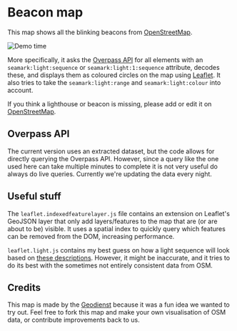 # Beacon map
This map shows all the blinking beacons from [OpenStreetMap](https://www.openstreetmap.org/).

![Demo time](https://geodienst.github.io/lighthousemap/demo.gif)

More specifically, it asks the [Overpass API](https://www.overpass-api.de) for all elements with an `seamark:light:sequence` or `seamark:light:1:sequence` attribute, decodes these, and displays them as coloured circles on the map using [Leaflet](https://leafletjs.com). It also tries to take the `seamark:light:range` and `seamark:light:colour` into account.

If you think a lighthouse or beacon is missing, please add or edit it on [OpenStreetMap](https://www.openstreetmap.org/). 

## Overpass API
The current version uses an extracted dataset, but the code allows for directly querying the Overpass API. However, since a query like the one used here can take multiple minutes to complete it is not very useful do always do live queries. Currently we're updating the data every night.

## Useful stuff
The `leaflet.indexedfeaturelayer.js` file contains an extension on Leaflet's GeoJSON layer that only add layers/features to the map that are (or are about to be) visible. It uses a spatial index to quickly query which features can be removed from the DOM, increasing performance.

`leaflet.light.js` contains my best guess on how a light sequence will look based on [these descriptions](https://wiki.openstreetmap.org/wiki/Seamarks/Light_Characters). However, it might be inaccurate, and it tries to do its best with the sometimes not entirely consistent data from OSM.

## Credits
This map is made by the [Geodienst](https://www.geodienst.xyz) because it was a fun idea we wanted to try out. Feel free to fork this map and make your own visualisation of OSM data, or contribute improvements back to us.
